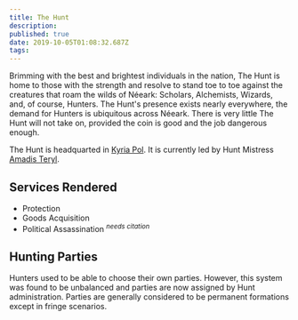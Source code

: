 ```yaml
---
title: The Hunt
description: 
published: true
date: 2019-10-05T01:08:32.687Z
tags: 
---
```


Brimming with the best and brightest individuals in the nation, The Hunt is home to those with the strength and resolve to stand toe to toe against the creatures that roam the wilds of Néeark:  Scholars, Alchemists, Wizards, and, of course, Hunters. The Hunt's presence exists nearly everywhere, the demand for Hunters is ubiquitous across Néeark. There is very little The Hunt will not take on, provided the coin is good and the job dangerous enough.

The Hunt is headquarted in [Kyria Pol](/locations/kyria-pol).  It is currently led by Hunt Mistress [Amadis Teryl](/people/amadis-teryl).

## Services Rendered
* Protection
* Goods Acquisition
* Political Assassination <sup>*needs citation*</sup>

## Hunting Parties
Hunters used to be able to choose their own parties.  However, this system was found to be unbalanced and parties are now assigned by Hunt administration.  Parties are generally considered to be permanent formations except in fringe scenarios.